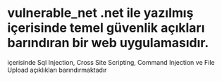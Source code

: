 # vulnerable_net .net ile yazılmış içerisinde temel güvenlik açıkları barındıran bir web uygulamasıdır.
içerisinde 
Sql Injection,
 Cross Site Scripting,
 Command Injection ve
 File Upload
açıklıkları barındırmaktadır
